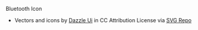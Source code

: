 Bluetooth Icon
- Vectors and icons by <a href="https://dazzleui.gumroad.com/l/dazzleiconsfree">Dazzle Ui</a> in CC Attribution License via <a href="https://www.svgrepo.com/">SVG Repo</a>